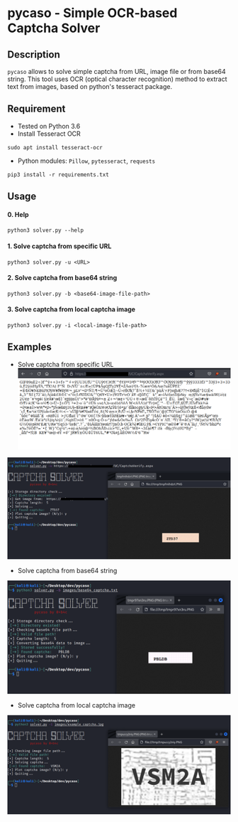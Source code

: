 # pycaso - Simple OCR-based Captcha Solver

## Description

`pycaso` allows to solve simple captcha from URL, image file or from base64 string. This tool uses OCR (optical character recognition) method to extract text from images, based on python's tesseract package.


## Requirement
- Tested on Python 3.6
- Install Tesseract OCR

```
sudo apt install tesseract-ocr
```

- Python modules: `Pillow`, `pytesseract`, `requests`

```
pip3 install -r requirements.txt 
```
## Usage
#### 0. Help
```
python3 solver.py --help
```
#### 1. Solve captcha from specific URL
```
python3 solver.py -u <URL>
```

#### 2. Solve captcha from base64 string
```
python3 solver.py -b <base64-image-file-path>
```

#### 3. Solve captcha from local captcha image
```
python3 solver.py -i <local-image-file-path>
```

## Examples
* Solve captcha from specific URL
![](examples/solve_url_0.png)

![](examples/solve_url.png)

* Solve captcha from base64 string

![](examples/solve_base64.png)

- Solve captcha from local captcha image

![](examples/solve_image.png)
